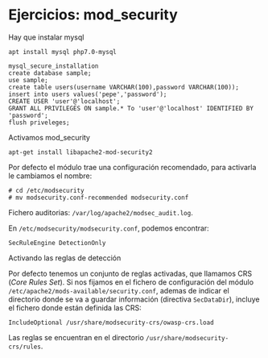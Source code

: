 # Ejercicios: mod_security

Hay que instalar mysql

	apt install mysql php7.0-mysql

	mysql_secure_installation
	create database sample;
	use sample;
	create table users(username VARCHAR(100),password VARCHAR(100));
	insert into users values('pepe','password');
	CREATE USER 'user'@'localhost';
	GRANT ALL PRIVILEGES ON sample.* To 'user'@'localhost' IDENTIFIED BY 'password';
	flush priveleges;

Activamos mod_security

	apt-get install libapache2-mod-security2

Por defecto el módulo trae una configuración recomendado, para activarla le cambiamos el nombre:

	# cd /etc/modsecurity
	# mv modsecurity.conf-recommended modsecurity.conf

Fichero auditorias: `/var/log/apache2/modsec_audit.log`.

En `/etc/modsecurity/modsecurity.conf`, podemos encontrar:
	
	SecRuleEngine DetectionOnly

Activando las reglas de detección

Por defecto tenemos un conjunto de reglas activadas, que llamamos CRS (*Core Rules Set*). Si nos fijamos en el fichero de configuración del módulo `/etc/apache2/mods-available/security.conf`, ademas de indicar el directorio donde se va a guardar información (directiva `SecDataDir`), incluye el fichero donde están definida las CRS:

	IncludeOptional /usr/share/modsecurity-crs/owasp-crs.load

Las reglas se encuentran en el directorio `/usr/share/modsecurity-crs/rules`.


